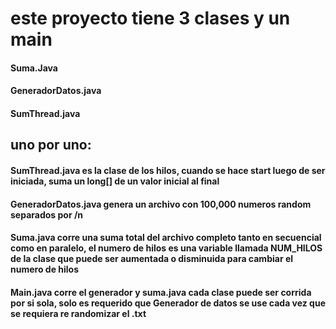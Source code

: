 # este proyecto tiene 3 clases y un main

#### Suma.Java
#### GeneradorDatos.java
#### SumThread.java


## uno por uno:
#### SumThread.java es la clase de los hilos, cuando se hace start luego de ser iniciada, suma un long[] de un valor inicial al final

#### GeneradorDatos.java genera un archivo con 100,000 numeros random separados por /n

#### Suma.java corre una suma total del archivo completo tanto en secuencial como en  paralelo, el numero de hilos es una variable llamada NUM_HILOS de la clase que puede ser aumentada o disminuida para cambiar el numero de hilos

#### Main.java corre el generador y suma.java cada clase puede ser corrida por si sola, solo es requerido que Generador de datos se use cada vez que se requiera re randomizar el .txt
